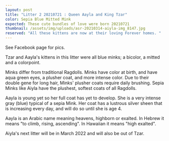 ```yaml
---
layout: post
title: "Litter 2 20210721 : Queen Aayla and King Tzar"
color: Sepia Blue Mitted Mink
expected: These cute bundles of love were born 20210721
thumbnail: /assets/img/uploads/asr-20210314-aiyla-img_8147.jpg
reserved: "All these kittens are now at their loving Forever homes. "
---
```

See Facebook page for pics. 

Tzar and Aayla's kittens in this litter were all blue minks; a bicolor, a mitted and a colorpoint.

Minks differ from traditional Ragdolls. Minks have color at birth, and have aqua green eyes, a plusher coat, and more intense color. Due to their double gene for long hair, Minks' plusher coats require daily brushing. Sepia Minks like Aiyla have the plushest, softest coats of all Ragdolls.

Aayla is young yet so her full coat has yet to develop. She is a very intense gray (blue) typical of a sepia Mink.  Her coat has a lustrous silver sheen that is increasing every day, and will do so until she is age 4. 

Aayla is an Arabic name meaning heavens, highborn or exalted. In Hebrew it means "to climb, rising, ascending". In Hawaiian it means "high exalted".

Aiyla's next litter will be in March 2022 and will also be out of Tzar.